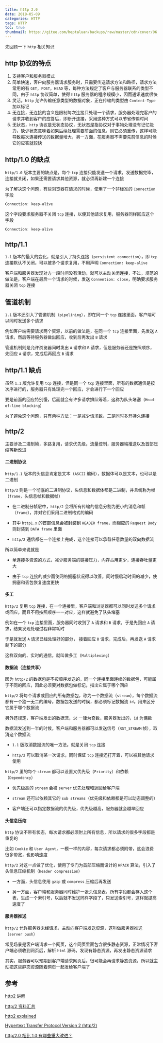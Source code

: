 ```yaml
---
title: http 2.0
date: 2018-05-09
categories: HTTP
tags: HTTP
toc: true
thumbnail: https://gitee.com/heptaluan/backups/raw/master/cdn/cover/06.jpg
---
```


先回顾一下 `http` 相关知识

<!--more-->


## http 协议的特点

1. 支持客户和服务器模式
2. 简单快速，客户向服务器请求服务时，只需要传送请求方法和路径，请求方法常用的有 `GET`，`POST`，`HEAD` 等，每种方法规定了客户与服务器联系的类型不同，由于 `http` 协议简单，使得 `http` 服务器的程序规模小，因而通讯速度很快
3. 灵活，`http` 允许传输任意类型的数据对象，正在传输的类型由 `Content-Type` 加以标记
4. 无连接，无连接的含义是限制每次连接只处理一个请求，服务器处理完客户的请求并收到客户的应答后，即断开连接，采用这种方式可以节省传输时间
5. 无状态，`http` 协议是无状态协议，无状态是指协议对于事物处理没有记忆能力，缺少状态意味着如果后续处理需要前面的信息，则它必须重传，这样可能导致每次连接传送的数据量增大，另一方面，在服务器不需要先前信息的时候它的应答就较快



## http/1.0 的缺点

`http/1.0` 版本主要的缺点是，每个 `tcp` 连接只能发送一个请求，发送数据完毕，连接就关闭，如果还需要请求其他资源，就必须再新建一个连接

为了解决这个问题，有些浏览器在请求的时候，使用了一个非标准的 `Connection` 字段

```js
Connection: keep-alive
```

这个字段要求服务器不关闭 `tcp` 连接，以便其他请求复用，服务器同样回应这个字段

```js
Connection: keep-alive
```


## http/1.1

`1.1` 版本的最大的变化，就是引入了持久连接（`persistent connection`），即 `tcp` 连接默认不关闭，可以被多个请求复用，不用声明 `Connection: keep-alive`

客户端和服务器发现对方一段时间没有活动，就可以主动关闭连接，不过，规范的做法是，客户端在最后一个请求的时候，发送 `Connention: close`，明确要求服务器关闭 `tcp` 连接



## 管道机制

`1.1` 版本还引入了管道机制（`pipelining`），即在同一个 `tcp` 连接里面，客户端可以同时发送多个请求

例如客户端需要请求两个资源，以前的做法是，在同一个 `tcp` 连接里面，先发送 `A` 请求，然后等待服务器做出回应，收到后再发出 `B` 请求

管道机制则是允许浏览器同时发出 `A` 请求和 `B` 请求，但是服务器还是按照顺序，先回应 `A` 请求，完成后再回应 `B` 请求



## http/1.1 缺点

虽然 `1.1` 版允许复用 `tcp` 连接，但是同一个 `tcp` 连接里面，所有的数据通信是按次序进行的，服务器只有处理完一个回应，才会进行下一个回应

要是前面的回应特别慢，后面就会有许多请求排队等着，这称为队头堵塞（`Head-of-line blocking`）

为了避免这个问题，只有两种方法：一是减少请求数，二是同时多开持久连接



## http/2

主要涉及二进制帧，多路复用，请求优先级，流量控制，服务器端推送以及首部压缩等新改进

#### 二进制协议

`http/1.1` 版本的头信息肯定是文本（`ASCII` 编码），数据体可以是文本，也可以是二进制

`http/2` 则是一个彻底的二进制协议，头信息和数据体都是二进制，并且统称为帧（`frame`，头信息帧和数据帧）

* 在二进制分帧层中，`http/2` 会将所有传输的信息分割为更小的消息和帧（`frame`），并对它们采用二进制格式的编码

* 其中 `http1.x` 的首部信息会被封装到 `HEADER frame`，而相应的 `Request Body` 则封装到 `DATA frame` 里面

* `http/2` 通信都在一个连接上完成，这个连接可以承载任意数量的双向数据流

所以简单来说就是

* 单连接多资源的方式，减少服务端的链接压力，内存占用更少，连接吞吐量更大

* 由于 `tcp` 连接的减少而使网络拥塞状况得以改善，同时慢启动时间的减少，使拥塞和丢包恢复速度更快




#### 多工

`http/2` 复用 `tcp` 连接，在一个连接里，客户端和浏览器都可以同时发送多个请求或回应，而且不用按照顺序一一对应，这样就避免了队头堵塞

例如在一个 `tcp` 连接里面，服务器同时收到了 `A` 请求和 `B` 请求，于是先回应 `A` 请求，结果发现处理过程非常耗时

于是就发送 `A` 请求已经处理好的部分， 接着回应 `B` 请求，完成后，再发送 `A` 请求剩下的部分

这样双向的、实时的通信，就叫做多工（`Multiplexing`）



#### 数据流（连接共享）

因为 `http/2` 的数据包是不按顺序发送的，同一个连接里面连续的数据包，可能属于不同的回应，因此必须要对数据包做标记，指出它属于哪个回应

`http/2` 将每个请求或回应的所有数据包，称为一个数据流（`stream`），每个数据流都有一个独一无二的编号，数据包发送的时候，都必须标记数据流 `id`，用来区分它属于哪个数据流

另外还规定，客户端发出的数据流，`id` 一律为奇数，服务器发出的，`id` 为偶数

数据流发送到一半的时候，客户端和服务器都可以发送信号（`RST_STREAM` 帧），取消这个数据流

* `1.1` 版取消数据流的唯一方法，就是关闭 `tcp` 连接

* `http/2` 可以取消某一次请求，同时保证 `tcp` 连接还打开着，可以被其他请求使用

`http/2` 里的每个 `stream` 都可以设置又优先级（`Priority`）和依赖（`Dependency`）

* 优先级高的 `stream` 会被 `server` 优先处理和返回给客户端

* `stream` 还可以依赖其它的 `sub streams`（优先级和依赖都是可以动态调整的）

* 客户端还可以指定数据流的优先级，优先级越高，服务器就会越早回应




#### 头信息压缩

`http` 协议不带有状态，每次请求都必须附上所有信息，所以请求的很多字段都是重复的

比如 `Cookie` 和 `User Agent`，一模一样的内容，每次请求都必须附带，这会浪费很多带宽，也影响速度

`http/2` 对这一点做了优化，使用了专门为首部压缩而设计的 `HPACK` 算法，引入了头信息压缩机制（`header compression`）

* 一方面，头信息使用 `gzip` 或 `compress` 压缩后再发送

* 另一方面，客户端和服务器同时维护一张头信息表，所有字段都会存入这个表，生成一个索引号，以后就不发送同样字段了，只发送索引号，这样就提高速度了



#### 服务器推送

`http/2` 允许服务器未经请求，主动向客户端发送资源，这叫做服务器推送（`server push`）

常见场景是客户端请求一个网页，这个网页里面包含很多静态资源，正常情况下客户端必须收到网页后，解析 `html` 源码，发现有静态资源，再发出静态资源请求

其实，服务器可以预期到客户端请求网页后，很可能会再请求静态资源，所以就主动把这些静态资源随着网页一起发给客户端了





## 参考

[http2 讲解](http://www.kancloud.cn/kancloud/http2-explained/49812)

[http/2 资料汇总](https://imququ.com/post/http2-resource.html#comments)

[http2 explained](https://daniel.haxx.se/http2/)

[Hypertext Transfer Protocol Version 2 (http/2)](http://httpwg.org/specs/rfc7540.html)

[http/2.0 相比 1.0 有哪些重大改进？](https://www.zhihu.com/question/34074946)
